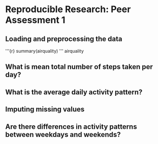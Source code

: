 # Reproducible Research: Peer Assessment 1


## Loading and preprocessing the data
'''{r}
summary(airquality)
'''
airquality


## What is mean total number of steps taken per day?



## What is the average daily activity pattern?



## Imputing missing values



## Are there differences in activity patterns between weekdays and weekends?

